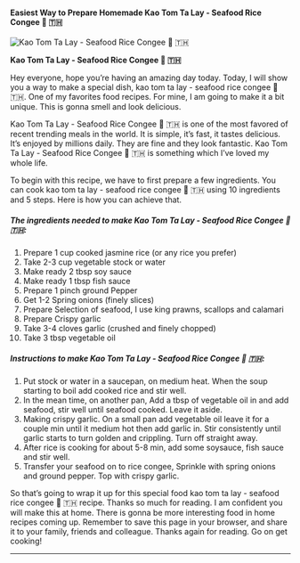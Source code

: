             

#### Easiest Way to Prepare Homemade Kao Tom Ta Lay - Seafood Rice Congee 🍚 🇹🇭

![Kao Tom Ta Lay - Seafood Rice Congee 🍚 🇹🇭](https://img-global.cpcdn.com/recipes/f5202a6d4c69312b/751x532cq70/kao-tom-ta-lay-seafood-rice-congee-%f0%9f%8d%9a-%f0%9f%87%b9%f0%9f%87%ad-recipe-main-photo.jpg)

**Kao Tom Ta Lay - Seafood Rice Congee 🍚 🇹🇭**

Hey everyone, hope you’re having an amazing day today. Today, I will show you a way to make a special dish, kao tom ta lay - seafood rice congee 🍚 🇹🇭. One of my favorites food recipes. For mine, I am going to make it a bit unique. This is gonna smell and look delicious.

Kao Tom Ta Lay - Seafood Rice Congee 🍚 🇹🇭 is one of the most favored of recent trending meals in the world. It is simple, it’s fast, it tastes delicious. It’s enjoyed by millions daily. They are fine and they look fantastic. Kao Tom Ta Lay - Seafood Rice Congee 🍚 🇹🇭 is something which I’ve loved my whole life.

To begin with this recipe, we have to first prepare a few ingredients. You can cook kao tom ta lay - seafood rice congee 🍚 🇹🇭 using 10 ingredients and 5 steps. Here is how you can achieve that.

##### The ingredients needed to make Kao Tom Ta Lay - Seafood Rice Congee 🍚 🇹🇭:

1.  Prepare 1 cup cooked jasmine rice (or any rice you prefer)
2.  Take 2-3 cup vegetable stock or water
3.  Make ready 2 tbsp soy sauce
4.  Make ready 1 tbsp fish sauce
5.  Prepare 1 pinch ground Pepper
6.  Get 1-2 Spring onions (finely slices)
7.  Prepare Selection of seafood, I use king prawns, scallops and calamari
8.  Prepare Crispy garlic
9.  Take 3-4 cloves garlic (crushed and finely chopped)
10.  Take 3 tbsp vegetable oil

##### Instructions to make Kao Tom Ta Lay - Seafood Rice Congee 🍚 🇹🇭:

1.  Put stock or water in a saucepan, on medium heat. When the soup starting to boil add cooked rice and stir well.
2.  In the mean time, on another pan, Add a tbsp of vegetable oil in and add seafood, stir well until seafood cooked. Leave it aside.
3.  Making crispy garlic. On a small pan add vegetable oil leave it for a couple min until it medium hot then add garlic in. Stir consistently until garlic starts to turn golden and crippling. Turn off straight away.
4.  After rice is cooking for about 5-8 min, add some soysauce, fish sauce and stir well.
5.  Transfer your seafood on to rice congee, Sprinkle with spring onions and ground pepper. Top with crispy garlic.

So that’s going to wrap it up for this special food kao tom ta lay - seafood rice congee 🍚 🇹🇭 recipe. Thanks so much for reading. I am confident you will make this at home. There is gonna be more interesting food in home recipes coming up. Remember to save this page in your browser, and share it to your family, friends and colleague. Thanks again for reading. Go on get cooking!

* * *